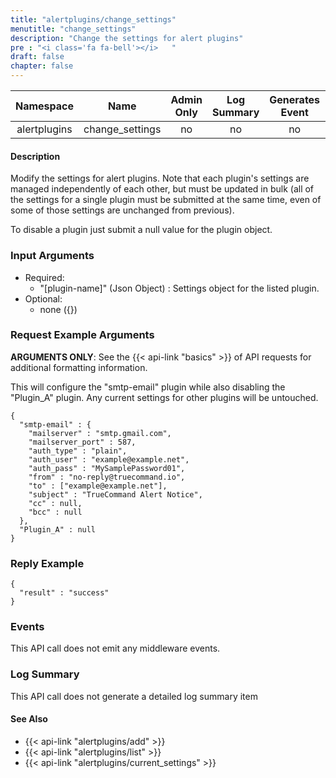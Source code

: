 ```yaml
---
title: "alertplugins/change_settings"
menutitle: "change_settings"
description: "Change the settings for alert plugins"
pre : "<i class='fa fa-bell'></i>	"
draft: false
chapter: false
---
```


| Namespace | Name | Admin Only | Log Summary | Generates Event | Version Added
|:----------------:|:--------:|:--------:|:--------:|:--------:|:---:|
| alertplugins | change_settings | no | no | no | 1.1 |

#### Description
Modify the settings for alert plugins. Note that each plugin's settings are managed independently of each other, but must be updated in bulk (all of the settings for a single plugin must be submitted at the same time, even of some of those settings are unchanged from previous).

To disable a plugin just submit a null value for the plugin object.

### Input Arguments
* Required:
   * "[plugin-name]" (Json Object) : Settings object for the listed plugin.
* Optional:
   * none ({})


### Request Example Arguments
**ARGUMENTS ONLY**: See the {{< api-link "basics" >}} of API requests for additional formatting information.

This will configure the "smtp-email" plugin while also disabling the "Plugin_A" plugin. Any current settings for other plugins will be untouched.

```
{
  "smtp-email" : {
    "mailserver" : "smtp.gmail.com",
    "mailserver_port" : 587,
    "auth_type" : "plain",
    "auth_user" : "example@example.net",
    "auth_pass" : "MySamplePassword01",
    "from" : "no-reply@truecommand.io",
    "to" : ["example@example.net"],
    "subject" : "TrueCommand Alert Notice",
    "cc" : null,
    "bcc" : null
  },
  "Plugin_A" : null
}
```

### Reply Example
```
{
  "result" : "success"
}
```


### Events
This API call does not emit any middleware events.

### Log Summary
This API call does not generate a detailed log summary item


#### See Also
* {{< api-link "alertplugins/add" >}}
* {{< api-link "alertplugins/list" >}}
* {{< api-link "alertplugins/current_settings" >}}
